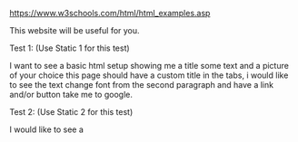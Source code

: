 https://www.w3schools.com/html/html_examples.asp

This website will be useful for you.


Test 1: (Use Static 1 for this test)

I want to see a basic html setup showing me a title some text and a picture of your choice
this page should have a custom title in the tabs, i would like to see the text change font
from the second paragraph and have a link and/or button take me to google.

Test 2: (Use Static 2 for this test)

I would like to see a 
